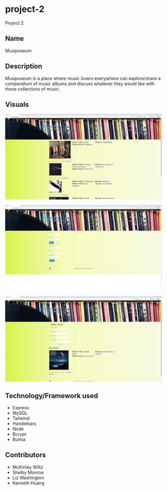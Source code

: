 # project-2

Project 2

## Name

Musiposeum 

## Description

Musiposeum is a place where music lovers everywhere can explore/share a compendium of music albums and discuss whatever they would like with these collections of music.

## Visuals

![landing page](/public/images/Landing-Page.png)

![login/signup page](/public/images/Login-Sign-Up.png)

![dashboard page](/public/images/Dashboard.png)

## Technology/Framework used

- Express
- MySQL
- Tailwind
- Handlebars
- Node
- Bcrypt
- Bulma


## Contributors

* McKinley Wiltz
* Shelby Monroe
* Liz Washington
* Kenneth Huang


